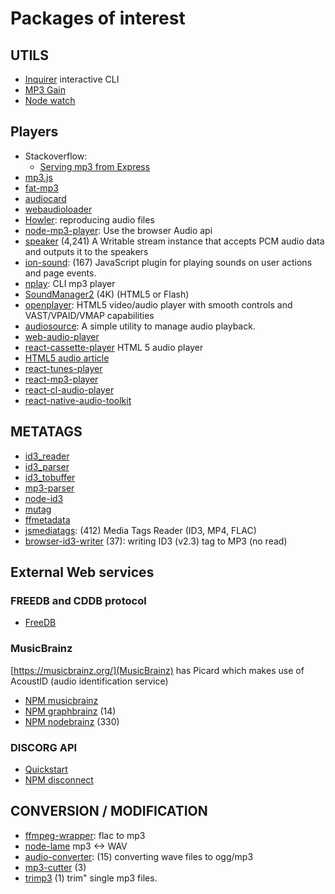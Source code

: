 
# Packages of interest

## UTILS

* [Inquirer](https://github.com/SBoudrias/Inquirer.js#readme) interactive CLI
* [MP3 Gain](https://github.com/ybootin/mp3gain.js#run-arguments)
* [Node watch](https://www.npmjs.com/package/node-watch)

## Players

* Stackoverflow:
  * [Serving mp3 from Express](https://stackoverflow.com/questions/36957959/how-can-i-serve-mp3-file-on-node-js)
* [mp3.js](https://www.npmjs.com/package/mp3.js)
* [fat-mp3](https://www.npmjs.com/package/fat-mp3)
* [audiocard](https://www.npmjs.com/package/audiocard)
* [webaudioloader](https://www.npmjs.com/package/webaudioloader)
* [Howler](https://github.com/goldfire/howler.js/tree/master/examples/player): reproducing audio files
* [node-mp3-player](https://www.npmjs.com/package/node-mp3-player): Use the browser Audio api
* [speaker](https://www.npmjs.com/package/speaker) (4,241) A Writable stream instance that accepts PCM audio data and outputs it to the speakers
* [ion-sound](https://www.npmjs.com/package/ion-sound): (167) JavaScript plugin for playing sounds on user actions and page events.
* [nplay](https://github.com/mixu/nplay): CLI mp3 player
* [SoundManager2](https://github.com/scottschiller/SoundManager2) (4K) (HTML5 or Flash)
* [openplayer](https://github.com/openplayerjs/openplayerjs#readme): HTML5 video/audio player with smooth controls and VAST/VPAID/VMAP capabilities
* [audiosource](https://www.npmjs.com/package/audiosource): A simple utility to manage audio playback.
* [web-audio-player](https://www.npmjs.com/package/web-audio-player)
* [react-cassette-player](https://github.com/chadpaulson/react-cassette-player) HTML 5 audio player
* [HTML5 audio article](http://johndyer.name/html5-audio-karoke-a-javascript-audio-text-aligner/)
* [react-tunes-player](https://www.npmjs.com/package/react-tunes-player)
* [react-mp3-player](https://www.npmjs.com/package/react-mp3-player)
* [react-cl-audio-player](https://github.com/cezarlz/react-cl-audio-player)
* [react-native-audio-toolkit](https://github.com/futurice/react-native-audio-toolkit)

## METATAGS

* [id3_reader](https://github.com/interbred-monkey/id3_reader)
* [id3_parser](https://github.com/creeperyang/id3-parser#readme)
* [id3_tobuffer](https://www.npmjs.com/package/id3_tobuffer)
* [mp3-parser](https://www.npmjs.com/package/mp3-parser)
* [node-id3](https://www.npmjs.com/package/node-id3)
* [mutag](https://www.npmjs.com/package/mutag)
* [ffmetadata](https://www.npmjs.com/package/ffmetadata)
* [jsmediatags](https://github.com/aadsm/jsmediatags): (412) Media Tags Reader (ID3, MP4, FLAC)
* [browser-id3-writer](https://www.npmjs.com/package/browser-id3-writer) (37): writing ID3 (v2.3) tag to MP3 (no read)

## External Web services

### FREEDB and CDDB protocol

* [FreeDB](http://ftp.freedb.org/pub/freedb/latest/)

### MusicBrainz

[https://musicbrainz.org/](MusicBrainz) has Picard which makes use of AcoustID (audio identification service)

* [NPM musicbrainz](https://www.npmjs.com/package/musicbrainz)
* [NPM graphbrainz](https://www.npmjs.com/package/graphbrainz) (14)
* [NPM nodebrainz](https://www.npmjs.com/package/nodebrainz) (330)

### DISCORG API

* [Quickstart](https://www.discogs.com/developers/#page:home,header:home-quickstart)
* [NPM disconnect](https://www.npmjs.com/package/disconnect)

## CONVERSION / MODIFICATION

* [ffmpeg-wrapper](https://www.npmjs.com/package/ffmpeg-wrapper): flac to mp3
* [node-lame](https://github.com/jankarres/node-lame) mp3 <-> WAV
* [audio-converter](https://www.npmjs.com/package/audio-converter): (15) converting wave files to ogg/mp3
* [mp3-cutter](https://github.com/cevadtokatli/mp3-cutter#readme) (3)
* [trimp3](https://www.npmjs.com/package/trimp3) (1) trim" single mp3 files.
